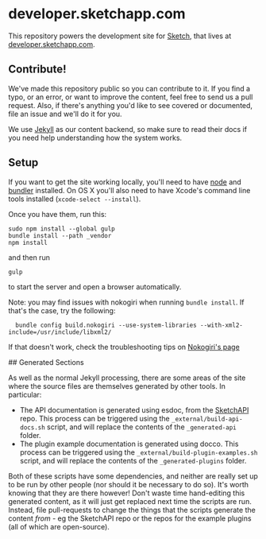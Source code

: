 # developer.sketchapp.com

This repository powers the development site for [Sketch](http://sketchapp.com), that lives at [developer.sketchapp.com](http://developer.sketchapp.com).

## Contribute!

We've made this repository public so you can contribute to it. If you find a typo, or an error, or want to improve the content, feel free to send us a pull request. Also, if there's anything you'd like to see covered or documented, file an issue and we'll do it for you.

We use [Jekyll](http://jekyllrb.com) as our content backend, so make sure to read their docs if you need help understanding how the system works.

## Setup

If you want to get the site working locally, you'll need to have [node](https://nodejs.org/en/) and [bundler](http://bundler.io) installed. On OS X you'll also need to have Xcode's command line tools installed (`xcode-select --install`).

Once you have them, run this:

```
sudo npm install --global gulp
bundle install --path _vendor
npm install
```

and then run

```
gulp
```

to start the server and open a browser automatically.

Note: you may find issues with nokogiri when running `bundle install`. If that's the case, try the following:

```
  bundle config build.nokogiri --use-system-libraries --with-xml2-include=/usr/include/libxml2/
```

If that doesn't work, check the troubleshooting tips on [Nokogiri's page](http://www.nokogiri.org/tutorials/installing_nokogiri.html#mac_os_x)

## Generated Sections

As well as the normal Jekyll processing, there are some areas of the site where the source files are themselves generated by other tools. In particular:

- The API documentation is generated using esdoc, from the [SketchAPI](https://github.com/BohemianCoding/SketchAPI) repo. This process can be triggered using the `_external/build-api-docs.sh` script, and will replace the contents of the `_generated-api` folder.
- The plugin example documentation is generated using docco. This process can be triggered using the `_external/build-plugin-examples.sh` script, and will replace the contents of the `_generated-plugins` folder.

Both of these scripts have some dependencies, and neither are really set up to be run by other people (nor should it be necessary to do so). It's worth knowing that they are there however! Don't waste time hand-editing this generated content, as it will just get replaced next time the scripts are run. Instead, file pull-requests to change the things that the scripts generate the content *from* - eg the SketchAPI repo or the repos for the example plugins (all of which are open-source).
